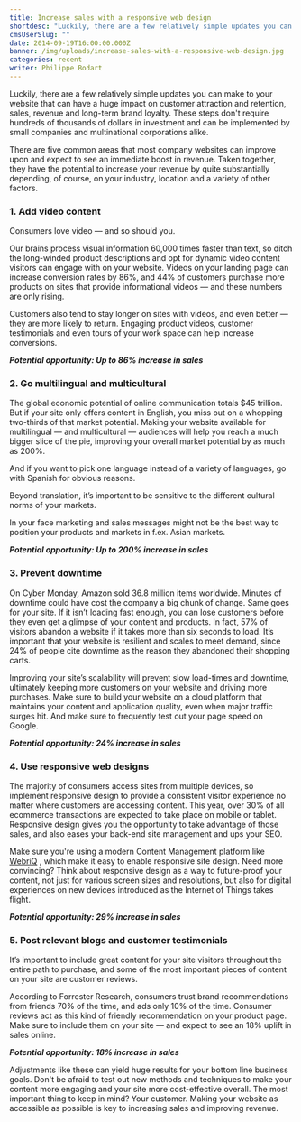 ```yaml
---
title: Increase sales with a responsive web design
shortdesc: "Luckily, there are a few relatively simple updates you can make to your website that can have a huge impact on customer attraction and retention, sales, revenue and long-term brand loyalty. These steps don't require hundreds of thousands of dollars in investment and can be implemented by small companies and multinational corporations alike."
cmsUserSlug: ""
date: 2014-09-19T16:00:00.000Z
banner: /img/uploads/increase-sales-with-a-responsive-web-design.jpg
categories: recent
writer: Philippe Bodart
---
```


Luckily, there are a few relatively simple updates you can make to your website that can have a huge impact on customer attraction and retention, sales, revenue and long-term brand loyalty. These steps don't require hundreds of thousands of dollars in investment and can be implemented by small companies and multinational corporations alike.

There are five common areas that most company websites can improve upon and expect to see an immediate boost in revenue. Taken together, they have the potential to increase your revenue by quite substantially depending, of course, on your industry, location and a variety of other factors.

### 1. Add video content

Consumers love video — and so should you.

Our brains process visual information 60,000 times faster than text, so ditch the long-winded product descriptions and opt for dynamic video content visitors can engage with on your website. Videos on your landing page can increase conversion rates by 86%, and 44% of customers purchase more products on sites that provide informational videos — and these numbers are only rising.

Customers also tend to stay longer on sites with videos, and even better — they are more likely to return. Engaging product videos, customer testimonials and even tours of your work space can help increase conversions.

_**Potential opportunity: Up to 86% increase in sales**_

### 2. Go multilingual and multicultural

The global economic potential of online communication totals $45 trillion. But if your site only offers content in English, you miss out on a whopping two-thirds of that market potential. Making your website available for multilingual — and multicultural — audiences will help you reach a much bigger slice of the pie, improving your overall market potential by as much as 200%.

And if you want to pick one language instead of a variety of languages, go with Spanish for obvious reasons.

Beyond translation, it’s important to be sensitive to the different cultural norms of your markets.

In your face marketing and sales messages might not be the best way to position your products and markets in f.ex. Asian markets.

_**Potential opportunity: Up to 200% increase in sales**_

### 3. Prevent downtime

On Cyber Monday, Amazon sold 36.8 million items worldwide. Minutes of downtime could have cost the company a big chunk of change. Same goes for your site. If it isn’t loading fast enough, you can lose customers before they even get a glimpse of your content and products. In fact, 57% of visitors abandon a website if it takes more than six seconds to load. It’s important that your website is resilient and scales to meet demand, since 24% of people cite downtime as the reason they abandoned their shopping carts.

Improving your site’s scalability will prevent slow load-times and downtime, ultimately keeping more customers on your website and driving more purchases. Make sure to build your website on a cloud platform that maintains your content and application quality, even when major traffic surges hit. And make sure to frequently test out your page speed on Google.

_**Potential opportunity: 24% increase in sales**_

### 4. Use responsive web designs

The majority of consumers access sites from multiple devices, so implement responsive design to provide a consistent visitor experience no matter where customers are accessing content. This year, over 30% of all ecommerce transactions are expected to take place on mobile or tablet. Responsive design gives you the opportunity to take advantage of those sales, and also eases your back-end site management and ups your SEO.

Make sure you're using a modern Content Management platform like [WebriQ](http://www.webriq.us/) , which make it easy to enable responsive site design. Need more convincing? Think about responsive design as a way to future-proof your content, not just for various screen sizes and resolutions, but also for digital experiences on new devices introduced as the Internet of Things takes flight.

_**Potential opportunity: 29% increase in sales**_

### 5. Post relevant blogs and customer testimonials

It’s important to include great content for your site visitors throughout the entire path to purchase, and some of the most important pieces of content on your site are customer reviews.

According to Forrester Research, consumers trust brand recommendations from friends 70% of the time, and ads only 10% of the time. Consumer reviews act as this kind of friendly recommendation on your product page. Make sure to include them on your site — and expect to see an 18% uplift in sales online.

_**Potential opportunity: 18% increase in sales**_

 Adjustments like these can yield huge results for your bottom line business goals. Don't be afraid to test out new methods and techniques to make your content more engaging and your site more cost-effective overall. The most important thing to keep in mind? Your customer. Making your website as accessible as possible is key to increasing sales and improving revenue.

  